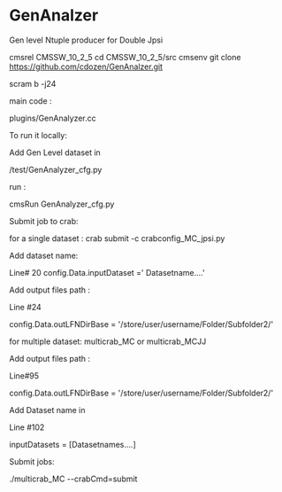 # GenAnalzer
Gen level Ntuple producer for Double Jpsi

cmsrel CMSSW_10_2_5 
cd CMSSW_10_2_5/src
cmsenv
git clone https://github.com/cdozen/GenAnalzer.git

scram b -j24

main code :

plugins/GenAnalyzer.cc 

To run it locally:

Add Gen Level dataset in 

/test/GenAnalyzer_cfg.py 

run : 

cmsRun GenAnalyzer_cfg.py

Submit job to crab: 

for a single dataset : crab submit -c crabconfig_MC_jpsi.py

Add dataset name:

Line# 20
config.Data.inputDataset =' Datasetname....'

Add output files path :

Line #24 

config.Data.outLFNDirBase = '/store/user/username/Folder/Subfolder2/'

for multiple dataset:  multicrab_MC or multicrab_MCJJ

Add output files path :

Line#95

config.Data.outLFNDirBase = '/store/user/username/Folder/Subfolder2/'

Add Dataset name in 

Line #102 

inputDatasets = [Datasetnames....]

Submit jobs:

./multicrab_MC --crabCmd=submit
